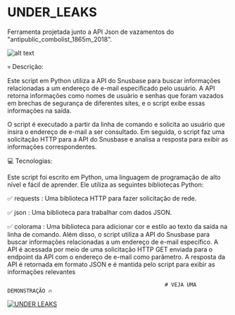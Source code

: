 # UNDER_LEAKS
Ferramenta projetada junto a API Json de vazamentos do "antipublic_combolist_1865m_2018". 

![alt text](https://i.ibb.co/4YQ0rBC/text.gif)

💀 Descrição:

  Este script em Python utiliza a API do Snusbase para buscar informações relacionadas a um endereço de e-mail especificado pelo usuário. A API retorna informações como nomes de usuário e senhas que foram vazados em brechas de segurança de diferentes sites, e o script exibe essas informações na saída.

  O script é executado a partir da linha de comando e solicita ao usuário que insira o endereço de e-mail a ser consultado. Em seguida, o script faz uma solicitação HTTP para a API do Snusbase e analisa a resposta para exibir as informações correspondentes.

💻 Tecnologias:

Este script foi escrito em Python, uma linguagem de programação de alto nível e fácil de aprender. Ele utiliza as seguintes bibliotecas Python:

✅ requests : Uma biblioteca HTTP para fazer solicitação de rede.

✅ json : Uma biblioteca para trabalhar com dados JSON.

✅ colorama : Uma biblioteca para adicionar cor e estilo ao texto da saída na linha de comando.
Além disso, o script utiliza a API do Snusbase para buscar informações relacionadas a um endereço de e-mail específico. A API é acessada por meio de uma solicitação HTTP GET enviada para o endpoint da API com o endereço de e-mail como parâmetro. A resposta da API é retornada em formato JSON e é mantida pelo script para exibir as informações relevantes

                                                      # VEJA UMA DEMONSTRAÇÃO 🔥
[![UNDER LEAKS](https://img.youtube.com/vi/ciVmeGbabbc/maxresdefault.jpg)](https://www.youtube.com/watch?v=ciVmeGbabbc)


